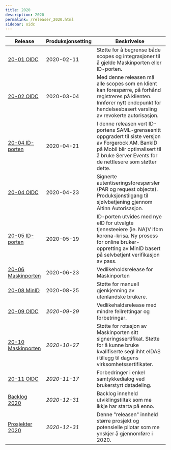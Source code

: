 ```yaml
---
title: 2020
description: 2020
permalink: /releaser_2020.html
sidebar: oidc
---
```


|Release|Produksjonsetting|Beskrivelse|
|-|-|-|
|[20-01 OIDC](20-01_OIDC.html)|2020-02-11| Støtte for å begrense både scopes og integrasjoner til å gjelde Maskinporten eller ID-porten. |
|[20-02 OIDC](20-02_OIDC.html)|2020-03-04| Med denne releasen må alle scopes som en klient kan forespørre, på forhånd registreres på klienten. Innfører nytt endepunkt for hendelsesbasert varsling av  revokerte autorisasjon. |
|[20-04 ID-porten](20-04_ID-porten.html)|2020-04-21| I denne releasen vert ID-portens SAML-grensesnitt oppgradert til siste versjon av Forgerock AM.   BankID på Mobil blir optimalisert til å bruke Server Events for de nettlesere som støtter dette. |
|[20-04 OIDC](20-04_OIDC.html)|2020-04-23| Signerte autentiseringsforespørsler (PAR og request objects).  Produksjonstilgang til sjølvbetjening gjennom Altinn Autorisasjon. |
|[20-05 ID-porten](20-05_ID-porten.html)|2020-05-19| ID-porten utvides med nye eID for utvalgte tjenesteeiere (ie. NA)V ifbm korona-krisa.  Ny prosess for online bruker-oppretting av MinID basert på selvbetjent verifikasjon av pass. |
|[20-06 Maskinporten](20-06_Maskinporten.html)|2020-06-23| Vedlikeholdsrelease for Maskinporten |
|[20-08 MinID](20-08_MinID.html)|2020-08-25| Støtte for manuell gjenkjenning av utenlandske brukere.  |
|[20-09 OIDC](20-09_OIDC.html)|*2020-09-29*| Vedlikehaldsrelease med mindre feilrettingar og forbetringar. |
|[20-10 Maskinporten](20-10_Maskinporten.html)|*2020-10-27*| Støtte for rotasjon av Maskinporten sitt signeringssertifikat.  Støtte for å kunne bruke kvalifiserte segl ihht eIDAS i tillegg til dagens virksomhetssertifikater. |
|[20-11 OIDC](20-11_OIDC.html)|*2020-11-17*| Forbedringer i enkel samtykkedialog ved brukerstyrt datadeling. |
|[Backlog 2020](Backlog_2020.html)|*2020-12-31*| Backlog inneheld utviklingstiltak som me ikkje har starta på enno.  |
|[Prosjekter 2020](Prosjekter_2020.html)|*2020-12-31*| Denne "releasen" innheld større prosjekt og potensielle pilotar som me ynskjer å gjennomføre i 2020. |
